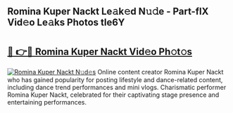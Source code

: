 ## Romina Kuper Nackt Le𝚊k𝚎d N𝚞𝚍e - Part-flX Vid𝚎o Le𝚊ks Photos tle6Y

# <h2><a href="http://fb8i8f.evod.top/?m=Romina+Kuper+Nackt">🔗 👉🔴 Romina Kuper Nackt Vid𝚎o Ph𝚘t𝚘s</a></h2>

[![Romina Kuper Nackt N𝚞d𝚎s](https://i.imgur.com/8V9OHl7.gif)](http://fb8i8f.evod.top/?m=Romina+Kuper+Nackt)
Online content creator Romina Kuper Nackt who has gained popularity for posting lifestyle and dance-related content, including dance trend performances and mini vlogs. Charismatic performer Romina Kuper Nackt, celebrated for their captivating stage presence and entertaining performances. 
